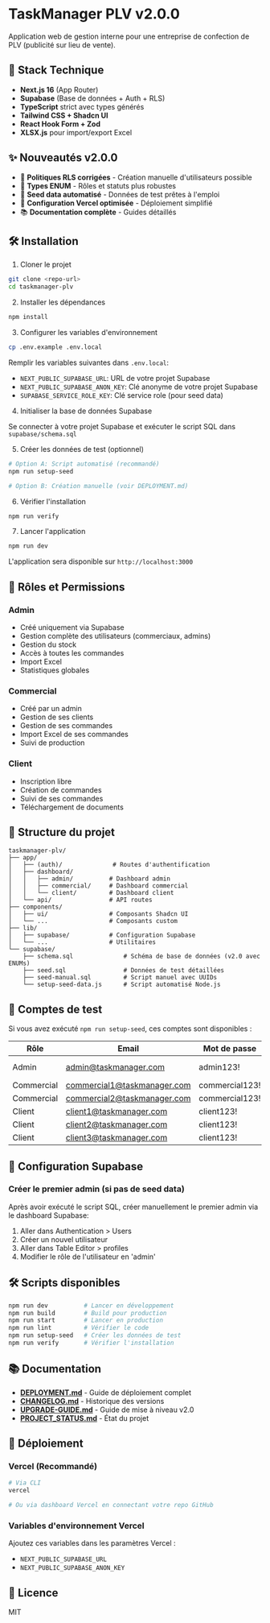 # TaskManager PLV v2.0.0

Application web de gestion interne pour une entreprise de confection de PLV (publicité sur lieu de vente).

## 🚀 Stack Technique

- **Next.js 16** (App Router)
- **Supabase** (Base de données + Auth + RLS)
- **TypeScript** strict avec types générés
- **Tailwind CSS + Shadcn UI**
- **React Hook Form + Zod**
- **XLSX.js** pour import/export Excel

## ✨ Nouveautés v2.0.0

- 🔐 **Politiques RLS corrigées** - Création manuelle d'utilisateurs possible
- 🎯 **Types ENUM** - Rôles et statuts plus robustes  
- 🌱 **Seed data automatisé** - Données de test prêtes à l'emploi
- 🚀 **Configuration Vercel optimisée** - Déploiement simplifié
- 📚 **Documentation complète** - Guides détaillés

## 🛠️ Installation

1. Cloner le projet
```bash
git clone <repo-url>
cd taskmanager-plv
```

2. Installer les dépendances
```bash
npm install
```

3. Configurer les variables d'environnement
```bash
cp .env.example .env.local
```

Remplir les variables suivantes dans `.env.local`:
- `NEXT_PUBLIC_SUPABASE_URL`: URL de votre projet Supabase
- `NEXT_PUBLIC_SUPABASE_ANON_KEY`: Clé anonyme de votre projet Supabase
- `SUPABASE_SERVICE_ROLE_KEY`: Clé service role (pour seed data)

4. Initialiser la base de données Supabase

Se connecter à votre projet Supabase et exécuter le script SQL dans `supabase/schema.sql`

5. Créer les données de test (optionnel)
```bash
# Option A: Script automatisé (recommandé)
npm run setup-seed

# Option B: Création manuelle (voir DEPLOYMENT.md)
```

6. Vérifier l'installation
```bash
npm run verify
```

7. Lancer l'application
```bash
npm run dev
```

L'application sera disponible sur `http://localhost:3000`

## 👥 Rôles et Permissions

### Admin
- Créé uniquement via Supabase
- Gestion complète des utilisateurs (commerciaux, admins)
- Gestion du stock
- Accès à toutes les commandes
- Import Excel
- Statistiques globales

### Commercial
- Créé par un admin
- Gestion de ses clients
- Gestion de ses commandes
- Import Excel de ses commandes
- Suivi de production

### Client
- Inscription libre
- Création de commandes
- Suivi de ses commandes
- Téléchargement de documents

## 📁 Structure du projet

```
taskmanager-plv/
├── app/
│   ├── (auth)/              # Routes d'authentification
│   ├── dashboard/
│   │   ├── admin/          # Dashboard admin
│   │   ├── commercial/     # Dashboard commercial
│   │   └── client/         # Dashboard client
│   └── api/                # API routes
├── components/
│   ├── ui/                 # Composants Shadcn UI
│   └── ...                 # Composants custom
├── lib/
│   ├── supabase/           # Configuration Supabase
│   └── ...                 # Utilitaires
└── supabase/
    ├── schema.sql              # Schéma de base de données (v2.0 avec ENUMs)
    ├── seed.sql                # Données de test détaillées
    ├── seed-manual.sql         # Script manuel avec UUIDs
    └── setup-seed-data.js      # Script automatisé Node.js
```

## 🧪 Comptes de test

Si vous avez exécuté `npm run setup-seed`, ces comptes sont disponibles :

| Rôle | Email | Mot de passe | Description |
|------|-------|--------------|-------------|
| Admin | admin@taskmanager.com | admin123! | Administrateur système |
| Commercial | commercial1@taskmanager.com | commercial123! | Jean Dupont |
| Commercial | commercial2@taskmanager.com | commercial123! | Marie Martin |
| Client | client1@taskmanager.com | client123! | Pierre Durand |
| Client | client2@taskmanager.com | client123! | Sophie Leroy |
| Client | client3@taskmanager.com | client123! | Luc Bernard |

## 🔐 Configuration Supabase

### Créer le premier admin (si pas de seed data)

Après avoir exécuté le script SQL, créer manuellement le premier admin via le dashboard Supabase:

1. Aller dans Authentication > Users
2. Créer un nouvel utilisateur
3. Aller dans Table Editor > profiles
4. Modifier le rôle de l'utilisateur en 'admin'

## 🛠️ Scripts disponibles

```bash
npm run dev          # Lancer en développement
npm run build        # Build pour production
npm run start        # Lancer en production
npm run lint         # Vérifier le code
npm run setup-seed   # Créer les données de test
npm run verify       # Vérifier l'installation
```

## 📚 Documentation

- **[DEPLOYMENT.md](./DEPLOYMENT.md)** - Guide de déploiement complet
- **[CHANGELOG.md](./CHANGELOG.md)** - Historique des versions
- **[UPGRADE-GUIDE.md](./UPGRADE-GUIDE.md)** - Guide de mise à niveau v2.0
- **[PROJECT_STATUS.md](./PROJECT_STATUS.md)** - État du projet

## 🚀 Déploiement

### Vercel (Recommandé)
```bash
# Via CLI
vercel

# Ou via dashboard Vercel en connectant votre repo GitHub
```

### Variables d'environnement Vercel
Ajoutez ces variables dans les paramètres Vercel :
- `NEXT_PUBLIC_SUPABASE_URL`
- `NEXT_PUBLIC_SUPABASE_ANON_KEY`

## 📝 Licence

MIT
